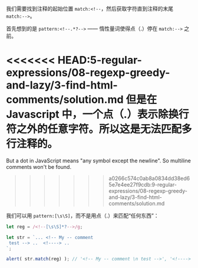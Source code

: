 我们需要找到注释的起始位置 `match:<!--`，然后获取字符直到注释的末尾 `match:-->`。

首先想到的是 `pattern:<!--.*?-->` —— 惰性量词使得点（.）停在 `match:-->` 之前。

<<<<<<< HEAD:5-regular-expressions/08-regexp-greedy-and-lazy/3-find-html-comments/solution.md
但是在 Javascript 中，一个点（.）表示除换行符之外的任意字符。所以这是无法匹配多行注释的。
=======
But a dot in JavaScript means "any symbol except the newline". So multiline comments won't be found.
>>>>>>> a0266c574c0ab8a0834dd38ed65e7e4ee27f9cdb:9-regular-expressions/08-regexp-greedy-and-lazy/3-find-html-comments/solution.md

我们可以用 `pattern:[\s\S]`，而不是用点（.）来匹配“任何东西”：

```js run
let reg = /<!--[\s\S]*?-->/g;

let str = `... <!-- My -- comment
 test --> ..  <!----> ..
`;

alert( str.match(reg) ); // '<!-- My -- comment \n test -->', '<!---->'
```
